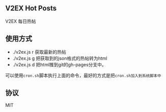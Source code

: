 ## V2EX Hot Posts

V2EX 每日热帖

## 使用方式

- ./v2ex.js r  获取最新的热帖
- ./v2ex.js g  把获取到的json格式的热帖转为html
- ./v2ex.js d  把html推到git的gh-pages分支中。

可以使用`cron.sh`脚本执行上面的命令，最好的方式是把`cron.sh加入到系统脚本中`

## 协议
MIT

